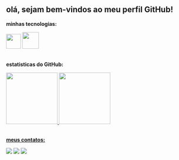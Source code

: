 <h2> olá, sejam bem-vindos ao meu perfil GitHub! </h2>

<div>
<p><b> minhas tecnologias: </b></p>
<img src="https://cdn.jsdelivr.net/gh/devicons/devicon/icons/vscode/vscode-original.svg" height="40" width="40"/>
<img src="https://cdn.jsdelivr.net/gh/devicons/devicon/icons/python/python-original.svg" height="45" width="45"/>
</div>

<br>

<div>
<p><b> estatisticas do GitHub: </b></p>
<a href="https://github.com/gustavoib">
<img height="140" src="https://github-readme-stats.vercel.app/api/top-langs/?username=gustavoib&layout=compact&langs_count=7&theme=dark"/>
<img height="140" src="https://github-readme-stats.vercel.app/api?username=gustavoib&show_icons=true&theme=dark&include_all_commits=true&count_private=true"/>
</div>

<br>

<div>
<p><b> meus contatos: </b></p>
<a href="https://instagram.com/gustavo_irineub" target="_blank"><img src="https://img.shields.io/badge/-Instagram-%23E4405F?style=for-the-badge&logo=instagram&logoColor=white" target="_blank"></a>
<a href = "mailto:joaogustavo831@gmail.com"><img src="https://img.shields.io/badge/Gmail-D14836?style=for-the-badge&logo=gmail&logoColor=white" target="_blank"></a>
<a href="https://www.linkedin.com/in/gustavo-irineu" target="_blank"><img src="https://img.shields.io/badge/-LinkedIn-%230077B5?style=for-the-badge&logo=linkedin&logoColor=white" target="_blank"></a>   
</div>
